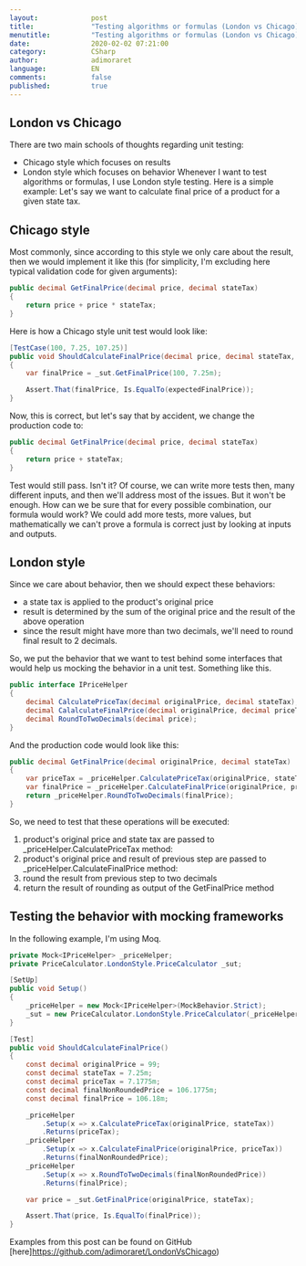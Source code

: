 ```yaml
--- 
layout:             post 
title:              "Testing algorithms or formulas (London vs Chicago)" 
menutitle:          "Testing algorithms or formulas (London vs Chicago)" 
date:               2020-02-02 07:21:00 
category:           CSharp
author:             adimoraret 
language:           EN 
comments:           false 
published:          true
--- 
```


## London vs Chicago ## 
There are two main schools of thoughts regarding unit testing:
- Chicago style which focuses on results
- London style which focuses on behavior
Whenever I want to test algorithms or formulas, I use London style testing. Here is a simple example: Let's say we want to calculate final price of a product for a given state tax.

## Chicago style ##
Most commonly, since according to this style we only care about the result, then we would implement it like this (for simplicity, I'm excluding here typical validation code for given arguments):
```csharp
public decimal GetFinalPrice(decimal price, decimal stateTax)
{
    return price + price * stateTax;
}
```
Here is how a Chicago style unit test would look like:
```csharp
[TestCase(100, 7.25, 107.25)]
public void ShouldCalculateFinalPrice(decimal price, decimal stateTax, decimal expectedFinalPrice)
{
    var finalPrice = _sut.GetFinalPrice(100, 7.25m);

    Assert.That(finalPrice, Is.EqualTo(expectedFinalPrice));
}
```
Now, this is correct, but let's say that by accident, we change the production code to:
```csharp
public decimal GetFinalPrice(decimal price, decimal stateTax)
{
    return price + stateTax;
}
```
Test would still pass. Isn't it?
Of course, we can write more tests then, many different inputs, and then we'll address most of the issues. But it won't be enough. How can we be sure that for every possible combination, our formula would work? We could add more tests, more values, but mathematically we can't prove a formula is correct just by looking at inputs and outputs. 

## London style ##
Since we care about behavior, then we should expect these behaviors:
 - a state tax is applied to the product's original price
 - result is determined by the sum of the original price and the result of the above operation
 - since the result might have more than two decimals, we'll need to round final result to 2 decimals.

So, we put the behavior that we want to test behind some interfaces that would help us mocking the behavior in a unit test. Something like this.
```csharp
public interface IPriceHelper
{
    decimal CalculatePriceTax(decimal originalPrice, decimal stateTax);
    decimal CalalculateFinalPrice(decimal originalPrice, decimal priceTax);
    decimal RoundToTwoDecimals(decimal price);
}
```
And the production code would look like this:
```csharp
public decimal GetFinalPrice(decimal originalPrice, decimal stateTax)
{
    var priceTax = _priceHelper.CalculatePriceTax(originalPrice, stateTax);
    var finalPrice = _priceHelper.CalculateFinalPrice(originalPrice, priceTax);
    return _priceHelper.RoundToTwoDecimals(finalPrice);
}
```
So, we need to test that these operations will be executed:
1. product's original price and state tax are passed to _priceHelper.CalculatePriceTax method:
1. product's original price and result of previous step are passed to _priceHelper.CalculateFinalPrice method:
1. round the result from previous step to two decimals
1. return the result of rounding as output of the GetFinalPrice method

## Testing the behavior with mocking frameworks ##
In the following example, I'm using Moq.
```csharp
private Mock<IPriceHelper> _priceHelper;
private PriceCalculator.LondonStyle.PriceCalculator _sut;

[SetUp]
public void Setup()
{
    _priceHelper = new Mock<IPriceHelper>(MockBehavior.Strict);
    _sut = new PriceCalculator.LondonStyle.PriceCalculator(_priceHelper.Object);
}

[Test]
public void ShouldCalculateFinalPrice()
{
    const decimal originalPrice = 99;
    const decimal stateTax = 7.25m;
    const decimal priceTax = 7.1775m;
    const decimal finalNonRoundedPrice = 106.1775m;
    const decimal finalPrice = 106.18m;

    _priceHelper
        .Setup(x => x.CalculatePriceTax(originalPrice, stateTax))
        .Returns(priceTax);
    _priceHelper
        .Setup(x => x.CalculateFinalPrice(originalPrice, priceTax))
        .Returns(finalNonRoundedPrice);
    _priceHelper
        .Setup(x => x.RoundToTwoDecimals(finalNonRoundedPrice))
        .Returns(finalPrice);

    var price = _sut.GetFinalPrice(originalPrice, stateTax);

    Assert.That(price, Is.EqualTo(finalPrice));
}
```

Examples from this post can be found on GitHub [here]https://github.com/adimoraret/LondonVsChicago)